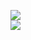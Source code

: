 [![](https://img.shields.io/badge/Made%20With-Github%20Spray-lightgrey.svg?style=for-the-badge&logo=github)](https://github.com/Annihil/github-spray#24616)  
[![](https://i.imgur.com/2DrTn0Z.gif)](https://github.com/Annihil/github-spray)
